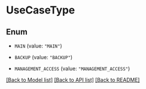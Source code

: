 # UseCaseType

## Enum


* `MAIN` (value: `"MAIN"`)

* `BACKUP` (value: `"BACKUP"`)

* `MANAGEMENT_ACCESS` (value: `"MANAGEMENT_ACCESS"`)


[[Back to Model list]](../README.md#documentation-for-models) [[Back to API list]](../README.md#documentation-for-api-endpoints) [[Back to README]](../README.md)


